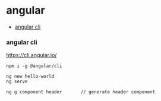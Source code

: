 # angular

* [angular cli](#angular-cli)

### angular cli

https://cli.angular.io/

```
npm i -g @angular/cli

ng new hello-world
ng serve

ng g component header       // generate header component
```    

